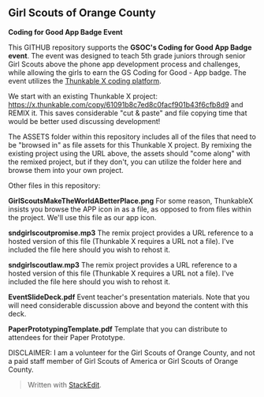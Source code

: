 ﻿
## Girl Scouts of Orange County
**Coding for Good App Badge Event**

This GITHUB repository supports the **GSOC's Coding for Good App Badge event**.  The event was designed to teach 5th grade juniors through senior Girl Scouts above the phone app development process and challenges, while allowing the girls to earn the GS Coding for Good - App badge.   The event utilizes the [Thunkable X coding platform](https://thunkable.com/).

We start with an existing Thunkable X project:
https://x.thunkable.com/copy/61091b8c7ed8c0facf901b43f6cfb8d9
 and REMIX it.  This saves considerable "cut & paste" and file copying time that would be better used discussing development!

The ASSETS folder within this repository includes all of the files that need to be "browsed in" as file assets for this Thunkable X project.  By remixing the existing project using the URL above, the assets should "come along" with the remixed project, but if they don't, you can utilize the folder here and browse them into your own project.

Other files in this repository:

**GirlScoutsMakeTheWorldABetterPlace.png**   For some reason, ThunkableX insists you browse the APP icon in as a file, as opposed to from files within the project.  We'll use this file as our app icon.

**sndgirlscoutpromise.mp3** The remix project provides a URL reference to a hosted version of this file (Thunkable X requires a URL not a file).  I've included the file here should you wish to rehost it.

**sndgirlscoutlaw.mp3** The remix project provides a URL reference to a hosted version of this file (Thunkable X requires a URL not a file).  I've included the file here should you wish to rehost it.

**EventSlideDeck.pdf**  Event teacher's presentation materials.  Note that you will need considerable discussion above and beyond the content with this deck.

**PaperPrototypingTemplate.pdf** Template that you can distribute to attendees for their Paper Prototype.

DISCLAIMER: I am a volunteer for the Girl Scouts of Orange County, and not a paid staff member of Girl Scouts of America or Girl Scouts of Orange County.

> Written with [StackEdit](https://stackedit.io/).

